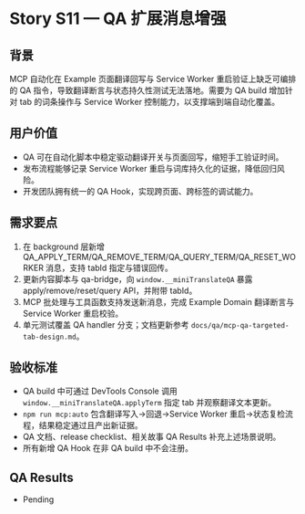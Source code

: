 # Story S11 — QA 扩展消息增强

## 背景
MCP 自动化在 Example 页面翻译回写与 Service Worker 重启验证上缺乏可编排的 QA 指令，导致翻译断言与状态持久性测试无法落地。需要为 QA build 增加针对 tab 的词条操作与 Service Worker 控制能力，以支撑端到端自动化覆盖。

## 用户价值
- QA 可在自动化脚本中稳定驱动翻译开关与页面回写，缩短手工验证时间。
- 发布流程能够记录 Service Worker 重启与词库持久化的证据，降低回归风险。
- 开发团队拥有统一的 QA Hook，实现跨页面、跨标签的调试能力。

## 需求要点
1. 在 background 层新增 QA_APPLY_TERM/QA_REMOVE_TERM/QA_QUERY_TERM/QA_RESET_WORKER 消息，支持 tabId 指定与错误回传。
2. 更新内容脚本与 qa-bridge，向 `window.__miniTranslateQA` 暴露 apply/remove/reset/query API，并附带 tabId。
3. MCP 批处理与工具函数支持发送新消息，完成 Example Domain 翻译断言与 Service Worker 重启校验。
4. 单元测试覆盖 QA handler 分支；文档更新参考 `docs/qa/mcp-qa-targeted-tab-design.md`。

## 验收标准
- QA build 中可通过 DevTools Console 调用 `window.__miniTranslateQA.applyTerm` 指定 tab 并观察翻译文本更新。
- `npm run mcp:auto` 包含翻译写入→回退→Service Worker 重启→状态复检流程，结果稳定通过且产出新证据。
- QA 文档、release checklist、相关故事 QA Results 补充上述场景说明。
- 所有新增 QA Hook 在非 QA build 中不会注册。

## QA Results
- Pending
